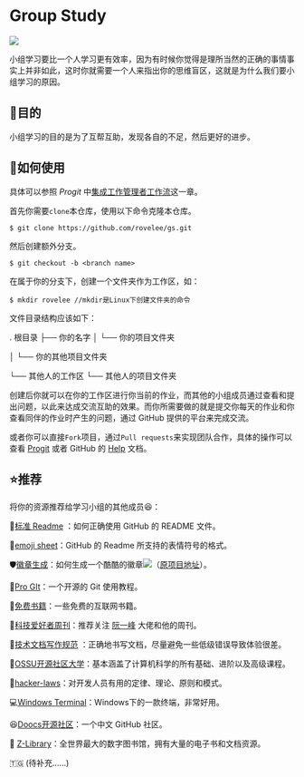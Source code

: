 # Group Study

<p align="left">
    <a href="https://github.com/rovelee/gs" alt="my home"><img src="https://img.shields.io/badge/rovelee-home-brightgreen" /></a>
</p>

小组学习要比一个人学习更有效率，因为有时候你觉得是理所当然的正确的事情事实上并非如此，这时你就需要一个人来指出你的思维盲区，这就是为什么我们要小组学习的原因。

## :dart:目的

小组学习的目的是为了互帮互助，发现各自的不足，然后更好的进步。

## :hammer:如何使用

具体可以参照 *Progit* 中[集成工作管理者工作流](https://www.progit.cn/#_integration_manager)这一章。

首先你需要`clone`本仓库，使用以下命令克隆本仓库。

```shell
$ git clone https://github.com/rovelee/gs.git
```

然后创建额外分支。

```shell
$ git checkout -b <branch name>
```

在属于你的分支下，创建一个文件夹作为工作区，如：

```
$ mkdir rovelee //mkdir是Linux下创建文件夹的命令
```

文件目录结构应该如下：

. 根目录
├── 你的名字
│   └── 你的项目文件夹

│   └── 你的其他项目文件夹

└── 其他人的工作区
    └── 其他人的项目文件夹

创建后你就可以在你的工作区进行你当前的作业，而其他的小组成员通过查看和提出问题，以此来达成交流互助的效果。而你所需要做的就是提交你每天的作业和你查看同伴的作业时产生的问题，通过 GitHub 提供的平台来完成交流。

或者你可以直接`Fork`项目，通过`Pull requests`来实现团队合作，具体的操作可以查看 [Progit](https://www.progit.cn/#_%E5%AF%B9%E9%A1%B9%E7%9B%AE%E5%81%9A%E5%87%BA%E8%B4%A1%E7%8C%AE) 或者 GitHub 的 [Help](https://docs.github.com/cn/pull-requests/collaborating-with-pull-requests/proposing-changes-to-your-work-with-pull-requests/about-pull-requests) 文档。

## :star:推荐

将你的资源推荐给学习小组的其他成员:laughing:：

:book:[标准 Readme](https://github.com/RichardLitt/standard-readme/blob/master/README.zh-CN.md) ：如何正确使用 GitHub 的 README 文件。

:book:[emoji sheet](https://github.com/ikatyang/emoji-cheat-sheet)：GitHub 的 Readme 所支持的表情符号的格式。

:shield:[徽章生成](https://shields.io/)：如何生成一个酷酷的徽章<a href="https://github.com/rovelee" alt="my home"><img src="https://img.shields.io/badge/shield-demo-brightgreen" /></a>（[原项目地址](https://github.com/badges/shields)）。

:book:[Pro GIt](https://www.progit.cn/)：一个开源的 Git 使用教程。

:book:[免费书籍](https://github.com/ruanyf/free-books)：一些免费的互联网书籍。

:book:[科技爱好者周刊](https://github.com/ruanyf/weekly)：推荐关注 [阮一峰](https://github.com/ruanyf) 大佬和他的周刊。

:book:[技术文档写作规范](https://github.com/ruanyf/document-style-guide) ：正确地书写文档，尽量避免一些低级错误导致体验很差。

:book:[OSSU开源社区大学](https://github.com/ossu/computer-science)：基本涵盖了计算机科学的所有基础、进阶以及高级课程。

:book:[hacker-laws](https://github.com/nusr/hacker-laws-zh)：对开发人员有用的定律、理论、原则和模式。

:computer:[Windows Terminal](https://github.com/microsoft/terminal)：Windows下的一款终端，非常好用。

:laughing:[Doocs开源社区](https://github.com/doocs)：一个中文 GitHub 社区。

:book: [Z-Library](https://zh.z-lib.org/)：全世界最大的数字图书馆，拥有大量的电子书和文档资源。

:togo: (待补充……)

